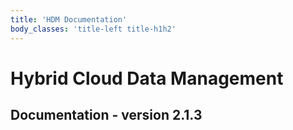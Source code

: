 ```yaml
---
title: 'HDM Documentation'
body_classes: 'title-left title-h1h2'
---
```


# Hybrid Cloud Data Management

## Documentation - version 2.1.3

